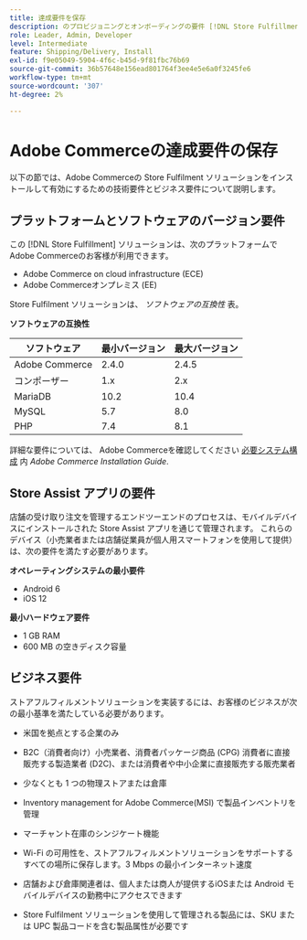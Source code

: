 ```yaml
---
title: 達成要件を保存
description: のプロビジョニングとオンボーディングの要件 [!DNL Store Fulfillment solution].
role: Leader, Admin, Developer
level: Intermediate
feature: Shipping/Delivery, Install
exl-id: f9e05049-5904-4f6c-b45d-9f81fbc76b69
source-git-commit: 36b57648e156ead801764f3ee4e5e6a0f3245fe6
workflow-type: tm+mt
source-wordcount: '307'
ht-degree: 2%

---
```


# Adobe Commerceの達成要件の保存

以下の節では、Adobe Commerceの Store Fulfilment ソリューションをインストールして有効にするための技術要件とビジネス要件について説明します。

## プラットフォームとソフトウェアのバージョン要件

この [!DNL Store Fulfillment] ソリューションは、次のプラットフォームでAdobe Commerceのお客様が利用できます。

- Adobe Commerce on cloud infrastructure (ECE)
- Adobe Commerceオンプレミス (EE)

Store Fulfilment ソリューションは、 *ソフトウェアの互換性* 表。

**ソフトウェアの互換性**

| **ソフトウェア** | **最小バージョン** | **最大バージョン** |
|----------------|---------------------|---------------------|
| Adobe Commerce | 2.4.0 | 2.4.5 |
| コンポーザー | 1.x | 2.x |
| MariaDB | 10.2 | 10.4 |
| MySQL | 5.7 | 8.0 |
| PHP | 7.4 | 8.1 |

詳細な要件については、 Adobe Commerceを確認してください [必要システム構成](https://experienceleague.adobe.com/docs/commerce-operations/installation-guide/system-requirements.html) 内 *Adobe Commerce Installation Guide*.

## Store Assist アプリの要件

店舗の受け取り注文を管理するエンドツーエンドのプロセスは、モバイルデバイスにインストールされた Store Assist アプリを通じて管理されます。 これらのデバイス（小売業者または店舗従業員が個人用スマートフォンを使用して提供）は、次の要件を満たす必要があります。

**オペレーティングシステムの最小要件**

- Android 6
- iOS 12

**最小ハードウェア要件**

- 1 GB RAM
- 600 MB の空きディスク容量

## ビジネス要件

ストアフルフィルメントソリューションを実装するには、お客様のビジネスが次の最小基準を満たしている必要があります。

- 米国を拠点とする企業のみ

- B2C（消費者向け）小売業者、消費者パッケージ商品 (CPG) 消費者に直接販売する製造業者 (D2C)、または消費者や中小企業に直接販売する販売業者

- 少なくとも 1 つの物理ストアまたは倉庫

- Inventory management for Adobe Commerce(MSI) で製品インベントリを管理

- マーチャント在庫のシンジケート機能

- Wi-Fi の可用性を、ストアフルフィルメントソリューションをサポートするすべての場所に保存します。3 Mbps の最小インターネット速度

- 店舗および倉庫関連者は、個人または商人が提供するiOSまたは Android モバイルデバイスの勤務中にアクセスできます

- Store Fulfilment ソリューションを使用して管理される製品には、SKU または UPC 製品コードを含む製品属性が必要です
